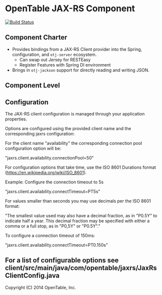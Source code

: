 OpenTable JAX-RS Component
==========================

[![Build Status](https://travis-ci.org/opentable/otj-jaxrs.svg)](https://travis-ci.org/opentable/otj-jaxrs)

Component Charter
-----------------

* Provides bindings from a JAX-RS Client provider into the Spring, configuration, and `otj-server` ecosystem.
  - Can swap out Jersey for RESTEasy
  - Register Features with Spring DI environment
* Brings in `otj-jackson` support for directly reading and writing JSON.

Component Level
---------------

Configuration
--------------
The JAX-RS client configuration is managed through your application properties. 


Options are configured using the provided client name and the corresponding jaxrs configuration:

For the client name "availability" the corresponding connection pool configuration option will be:

"jaxrs.client.availability.connectionPool=50"


For configuration options that take time, use the ISO 8601 Durations format (https://en.wikipedia.org/wiki/ISO_8601).

Example: Configure the connection timeout to 5s

"jaxrs.client.availability.connectTimeout=PT5s"


For values smaller than seconds you may use decimals per the ISO 8601 format: 

"The smallest value used may also have a decimal fraction, as in "P0.5Y" to indicate half a year. This decimal fraction may be specified with either a comma or a full stop, as in "P0,5Y" or "P0.5Y"."


To configure a connection timeout of 150ms:

"jaxrs.client.availability.connectTimeout=PT0.150s" 


For a list of configurable options see client/src/main/java/com/opentable/jaxrs/JaxRsClientConfig.java
----
Copyright (C) 2014 OpenTable, Inc.
